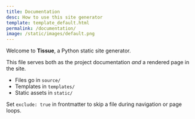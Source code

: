 ```yaml
---
title: Documentation
desc: How to use this site generator
template: template_default.html
permalink: /documentation/
image: /static/images/default.png
---
```


Welcome to **Tissue**, a Python static site generator.

This file serves both as the project documentation *and* a rendered page in the site.

- Files go in `source/`
- Templates in `templates/`
- Static assets in `static/`

Set `exclude: true` in frontmatter to skip a file during navigation or page loops.
